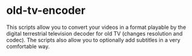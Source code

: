 old-tv-encoder
==============

This scripts allow you to convert your videos in a format playable by the digital terrestrial television decoder for old TV (changes resolution and codec). The scripts also allow you to optionally add subtitles in a very comfortable way.
